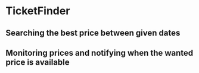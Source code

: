 # TicketFinder
## Searching the best price between given dates
## Monitoring prices and notifying when the wanted price is available